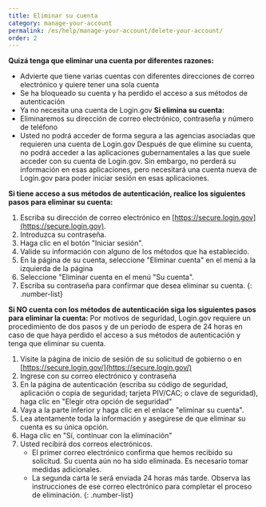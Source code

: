 ```yaml
---
title: Eliminar su cuenta
category: manage-your-account
permalink: /es/help/manage-your-account/delete-your-account/
order: 2
---
```


__Quizá tenga que eliminar una cuenta por diferentes razones:__
* Advierte que tiene varias cuentas con diferentes direcciones de correo electrónico y quiere tener una sola cuenta
* Se ha bloqueado su cuenta y ha perdido el acceso a sus métodos de autenticación
* Ya no necesita una cuenta de Login.gov
__Si elimina su cuenta:__
* Eliminaremos su dirección de correo electrónico, contraseña y número de teléfono
* Usted no podrá acceder de forma segura a las agencias asociadas que requieren una cuenta de Login.gov
Después de que elimine su cuenta, no podrá acceder a las aplicaciones gubernamentales a las que suele acceder con su cuenta de Login.gov. Sin embargo, no perderá su información en esas aplicaciones, pero necesitará una cuenta nueva de Login.gov para poder iniciar sesión en esas aplicaciones.

__Si tiene acceso a sus métodos de autenticación, realice los siguientes pasos para eliminar su cuenta:__

1. Escriba su dirección de correo electrónico en [https://secure.login.gov](https://secure.login.gov).
1. Introduzca su contraseña.
1. Haga clic en el botón "Iniciar sesión".
1. Valide su información con alguno de los métodos que ha establecido.
1. En la página de su cuenta, seleccione "Eliminar cuenta" en el menú a la izquierda de la página
1. Seleccione "Eliminar cuenta en el menú "Su cuenta".
1. Escriba su contraseña para confirmar que desea eliminar su cuenta.
{: .number-list}

__Si NO cuenta con los métodos de autenticación siga los siguientes pasos para eliminar la cuenta:__
Por motivos de seguridad, Login.gov requiere un procedimiento de dos pasos y de un período de espera de 24 horas en caso de que haya perdido el acceso a sus métodos de autenticación y tenga que eliminar su cuenta.

1. Visite la página de inicio de sesión de su solicitud de gobierno o en [https://secure.login.gov/](https://secure.login.gov/)
1. Ingrese con su correo electrónico y contraseña
1. En la página de autenticación (escriba su código de seguridad, aplicación o copia de seguridad; tarjeta PIV/CAC; o clave de seguridad), haga clic en "Elegir otra opción de seguridad"
1. Vaya a la parte inferior y haga clic en el enlace "eliminar su cuenta".
1. Lea atentamente toda la información y asegúrese de que eliminar su cuenta es su única opción.
1. Haga clic en "Sí, continuar con la eliminación"
1. Usted recibirá dos correos electrónicos.
    * El primer correo electrónico confirma que hemos recibido su solicitud. Su cuenta aún no ha sido eliminada. Es necesario tomar medidas adicionales.
    * La segunda carta le será enviada 24 horas más tarde. Observa las instrucciones de ese correo electrónico para completar el proceso de eliminación.
{: .number-list}
